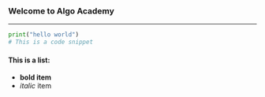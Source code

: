 ### Welcome to Algo Academy

---
  
```python
print("hello world")
# This is a code snippet
```

#### This is a list:
- **bold item**
- _italic_ item
